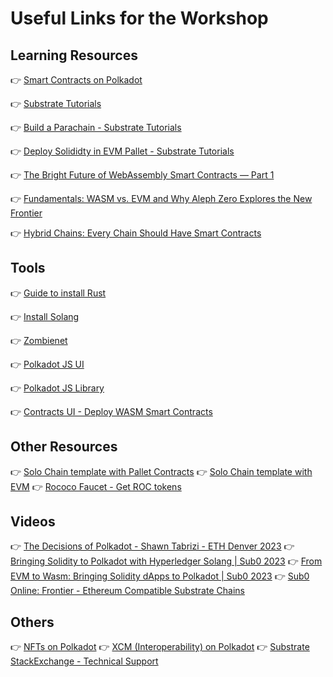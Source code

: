 # Useful Links for the Workshop

## Learning Resources
👉 [Smart Contracts on Polkadot](https://wiki.polkadot.network/docs/build-smart-contracts)

👉 [Substrate Tutorials](https://docs.substrate.io/tutorials/)

👉 [Build a Parachain - Substrate Tutorials](https://docs.substrate.io/tutorials/build-a-parachain/)

👉 [Deploy Solididty in EVM Pallet - Substrate Tutorials](https://docs.substrate.io/tutorials/integrate-with-tools/access-evm-accounts/)

👉 [The Bright Future of WebAssembly Smart Contracts — Part 1](https://medium.com/pendulum-chain/the-bright-future-of-webassembly-smart-contracts-fd7e74301aea#:~:text=For%20smart%20contracts%20it%20turns,to%20Wasm%20bytecode%20via%20Solang)

👉 [Fundamentals: WASM vs. EVM and Why Aleph Zero Explores the New Frontier](https://alephzero.org/blog/fundamentals-wasm-evm-aleph-zero-explores-new-frontier/)

👉 [Hybrid Chains: Every Chain Should Have Smart Contracts](https://www.rob.tech/blog/hybrid-chains/)


## Tools
👉 [Guide to install Rust](https://docs.substrate.io/install/rust-toolchain/)

👉 [Install Solang](https://solang.readthedocs.io/en/v0.3.2/installing.html)

👉 [Zombienet](https://github.com/paritytech/zombienet)

👉 [Polkadot JS UI](https://polkadot.js.org/apps/#/explorer)

👉 [Polkadot JS Library](https://polkadot.js.org/docs/)

👉 [Contracts UI - Deploy WASM Smart Contracts](https://contracts-ui.substrate.io/)

## Other Resources
👉 [Solo Chain template with Pallet Contracts](https://github.com/paritytech/substrate-contracts-node)
👉 [Solo Chain template with EVM](https://github.com/substrate-developer-hub/frontier-node-template)
👉 [Rococo Faucet - Get ROC tokens](https://use.ink/faucet/)

## Videos

👉 [The Decisions of Polkadot - Shawn Tabrizi - ETH Denver 2023](https://www.youtube.com/watch?v=mQckxpMUBo8)
👉 [Bringing Solidity to Polkadot with Hyperledger Solang | Sub0 2023](https://www.youtube.com/watch?v=6jiY7ENvrPM)
👉 [From EVM to Wasm: Bringing Solidity dApps to Polkadot | Sub0 2023](https://www.youtube.com/watch?v=HVJLAM9uL8g)
👉 [Sub0 Online: Frontier - Ethereum Compatible Substrate Chains](https://www.youtube.com/watch?v=V9KfvhoqLJ4)


## Others

👉 [NFTs on Polkadot](https://polkadot-nfts-learning-hub.vercel.app/)
👉 [XCM (Interoperability) on Polkadot](https://paritytech.github.io/xcm-docs/)
👉 [Substrate StackExchange - Technical Support](https://substrate.stackexchange.com/)
